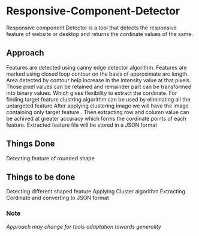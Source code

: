 # Responsive-Component-Detector
Responsive component Detector is a tool that detects the responsive feature of website or desktop and returns the cordinate values of the same.

## Approach

Features are detected using canny edge detector algorithm.
Features are marked using closed loop contour on the basis of approximate arc length.
 Area detected by contour help increase in the intensity value at that pixels.
Those pixel values can be retained and remainder part can be transformed into binary values.
Which gives flexibility to extract the cordinate.
 For finding target feature clustring algorithm can be used by eliminating all the untargeted feature 
After applying clustering image we will have the image containing only target feature .
Then extracting row and column value can be achived at greater accuracy which forms the cordinate points of each feature.
Extracted feature file will be stored in a JSON format

## Things Done
Detecting feature of rounded shape

## Things to be done
Detecting different shaped feature
Applying Cluster algorithm
Extracting Cordinate and converting to JSON format

### Note
*Approach may change for tools adaptation towards generality*
